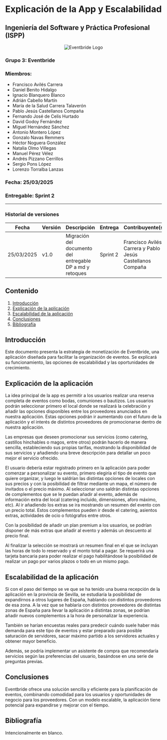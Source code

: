 # Explicación de la App y Escalabilidad
## Ingeniería del Software y Práctica Profesional (ISPP)
<center><img src="https://iili.io/3BcQ3YJ.md.png" alt="Eventbride Logo"></img></center>

### Grupo 3: Eventbride

### Miembros:
- Francisco Avilés Carrera
- Daniel Benito Hidalgo
- Ignacio Blanquero Blanco
- Adrián Cabello Martín
- María de la Salud Carrera Talaverón
- Pablo Jesús Castellanos Compaña
- Fernando José de Celis Hurtado
- David Godoy Fernández
- Miguel Hernández Sánchez
- Antonio Montero López
- Gonzalo Navas Remmers
- Héctor Noguera González
- Natalia Olmo Villegas
- Manuel Pérez Vélez
- Andrés Pizzano Cerrillos
- Sergio Pons López
- Lorenzo Torralba Lanzas

### Fecha: 25/03/2025

### Entregable: Sprint 2

---

### Historial de versiones

|Fecha |Versión |Descripción |Entrega |Contribuyente(s) |
| - | - | - | - | - |
|25/03/2025|v1.0|Migración del documento del entregable DP a md y retoques| Sprint 2 | Francisco Avilés Carrera y Pablo Jesús Castellanos Compaña |

## Contenido 

1. [Introducción ](#intro)
2. [Explicación de la aplicación](#id1)
3. [Escalabilidad de la aplicación](#id2)
4. [Conclusiones](#id3)
5. [Bibliografía ](#bib)

 
<div id='intro'></div>

## Introducción 

Este documento presenta la estrategia de monetización de Eventbride, una aplicación diseñada para facilitar la organización de eventos. Se explicará su funcionamiento, las opciones de escalabilidad y las oportunidades de crecimiento.

<div id='id1'></div>

## Explicación de la aplicación

La idea principal de la app es permitir a los usuarios realizar una reserva completa de
eventos como bodas, comuniones o bautizos. Los usuarios podrán seleccionar primero
el local donde se realizará la celebración y añadir las opciones disponibles entre los
proveedores anunciados en nuestra aplicación. Estas opciones podrán ir aumentando
con el futuro de la aplicación y el interés de distintos proveedores de promocionarse
dentro de nuestra aplicación.

Las empresas que deseen promocionar sus servicios (como catering, castillos
hinchables o magos, entre otros) podrán hacerlo de manera sencilla, estableciendo sus
propias tarifas, mostrando la disponibilidad de sus servicios y añadiendo una breve
descripción para detallar un poco mejor el servicio ofrecido.

El usuario debería estar registrado primero en la aplicación para poder comenzar a
personalizar su evento, primero elegiría el tipo de evento que quiere organizar, y luego le
saldrían las distintas opciones de locales con sus precios y con la posibilidad de filtrar
mediante un mapa, el número de invitados o el precio máximo. Al seleccionar uno
saldrán distintas opciones de complementos que se le puedan añadir al evento, además
de información extra del local (catering incluido, dimensiones, aforo máximo, etc). Al ir
añadiendo los extras se ira mostrando un resumen del evento con un precio total. Estos
complementos pueden ir desde el catering, asientos extras, actividades de ocio o
fotógrafos entre otros.

Con la posibilidad de añadir un plan premium a los usuarios, se podrían disponer de más
extras que añadir al evento y además un descuento al precio final.

Al finalizar la selección se mostrará un resumen final en el que se incluyan las horas de
todo lo reservado y el monto total a pagar. Se requerirá una tarjeta bancaria para poder
realizar el pago habilitándose la posibilidad de realizar un pago por varios plazos o todo
en un mismo pago.

<div id='id2'></div>

## Escalabilidad de la aplicación

Si con el paso del tiempo se ve que se ha tenido una buena recepción de la aplicación
en la provincia de Sevilla, se estudiaría la posibilidad de expandirnos a otros lugares de
España, hablando con distintos proveedores de esa zona. A la vez que se hablaría con
distintos proveedores de distintas zonas de España para llevar la aplicación a distintas
zonas, se podrían añadir nuevos complementos a la hora de personalizar la experiencia.

También se harían encuestas reales para predecir cuándo suele haber más demanda
para este tipo de eventos y estar preparado para posible saturación de servidores, sacar
máximo partido a los servidores actuales y obtener mayor beneficio.

Además, se podría implementar un asistente de compra que recomendaría servicios según las preferencias del usuario, basándose en una serie de preguntas previas.

<div id='id3'></div>

## Conclusiones

Eventbride ofrece una solución sencilla y eficiente para la planificación de eventos, combinando comodidad para los usuarios y oportunidades de negocio para los proveedores. Con un modelo escalable, la aplicación tiene potencial para expandirse y mejorar con el tiempo.

<div id='bib'></div>

## Bibliografía 

Intencionalmente en blanco.



